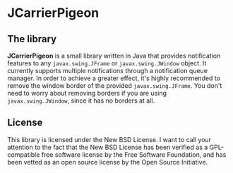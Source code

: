 # JCarrierPigeon

## The library

**JCarrierPigeon** is a small library written in Java that provides notification features to any `javax.swing.JFrame` or `javax.swing.JWindow` object. It currently supports multiple notifications through a notification queue manager. In order to achieve a greater effect, it's highly recommended to remove the window border of the provided `javax.swing.JFrame`. You don't need to worry about removing borders if you are using `javax.swing.JWindow`, since it has no borders at all.

## License

This library is licensed under the New BSD License. I want to call your attention to the fact that the New BSD License has been verified as a GPL-compatible free software license by the Free Software Foundation, and has been vetted as an open source license by the Open Source Initiative.


